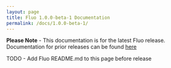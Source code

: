 ```yaml
---
layout: page
title: Fluo 1.0.0-beta-1 Documentation
permalink: /docs/1.0.0-beta-1/
---
```


**Please Note** - This documentation is for the latest Fluo release.  Documentation for prior
releases can be found [here](/docs/)

TODO - Add Fluo README.md to this page before release
